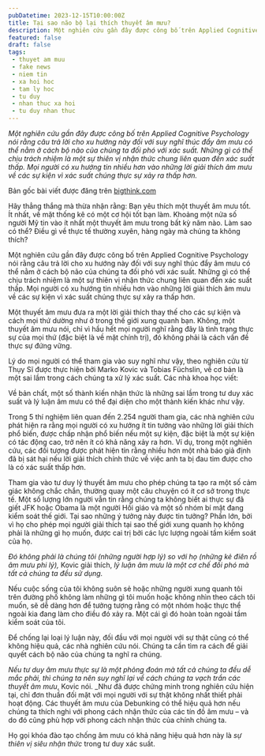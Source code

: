 ```yaml
---
pubDatetime: 2023-12-15T10:00:00Z
title: Tại sao não bộ lại thích thuyết âm mưu?
description: Một nghiên cứu gần đây được công bố trên Applied Cognitive Psychology nói rằng câu trả lời cho xu hướng này đối với suy nghĩ thúc đẩy âm mưu có thể nằm ở cách bộ não của chúng ta đối phó với xác suất.
featured: false
draft: false
tags:
 - thuyet am muu
 - fake news
 - niem tin
 - xa hoi hoc
 - tam ly hoc
 - tu duy
 - nhan thuc xa hoi
 - tu duy nhan thuc
---
```


_Một nghiên cứu gần đây được công bố trên Applied Cognitive Psychology nói rằng câu trả lời cho xu hướng này đối với suy nghĩ thúc đẩy âm mưu có thể nằm ở cách bộ não của chúng ta đối phó với xác suất. Những gì có thể chịu trách nhiệm là một sự thiên vị nhận thức chung liên quan đến xác suất thấp. Mọi người có xu hướng tin nhiều hơn vào những lời giải thích âm mưu về các sự kiện vì xác suất chúng thực sự xảy ra thấp hơn._

Bản gốc bài viết được đăng trên [bigthink.com](https://bigthink.com/)

Hãy thẳng thắng mà thừa nhận rằng: Bạn yêu thích một thuyết âm mưu tốt. Ít nhất, về mặt thống kê có một cơ hội tốt bạn làm. Khoảng một nửa số người Mỹ tin vào ít nhất một thuyết âm mưu trong bất kỳ năm nào. Làm sao có thể? Điều gì về thực tế thường xuyên, hàng ngày mà chúng ta không thích?

Một nghiên cứu gần đây được công bố trên Applied Cognitive Psychology nói rằng câu trả lời cho xu hướng này đối với suy nghĩ thúc đẩy âm mưu có thể nằm ở cách bộ não của chúng ta đối phó với xác suất. Những gì có thể chịu trách nhiệm là một sự thiên vị nhận thức chung liên quan đến xác suất thấp. Mọi người có xu hướng tin nhiều hơn vào những lời giải thích âm mưu về các sự kiện vì xác suất chúng thực sự xảy ra thấp hơn.

Một thuyết âm mưu đưa ra một lời giải thích thay thế cho các sự kiện và cách mọi thứ dường như ở trong thế giới xung quanh bạn. Không, một thuyết âm mưu nói, chỉ vì hầu hết mọi người nghĩ rằng đây là tình trạng thực sự của mọi thứ (đặc biệt là về mặt chính trị), đó không phải là cách vấn đề thực sự đứng vững.

Lý do mọi người có thể tham gia vào suy nghĩ như vậy, theo nghiên cứu từ Thụy Sĩ được thực hiện bởi Marko Kovic và Tobias Füchslin, về cơ bản là một sai lầm trong cách chúng ta xử lý xác suất. Các nhà khoa học viết:

Về bản chất, một số thành kiến nhận thức là những sai lầm trong tư duy xác suất và lý luận âm mưu có thể đại diện cho một thành kiến khác như vậy.

Trong 5 thí nghiệm liên quan đến 2.254 người tham gia, các nhà nghiên cứu phát hiện ra rằng mọi người có xu hướng ít tin tưởng vào những lời giải thích phổ biến, được chấp nhận phổ biến nếu một sự kiện, đặc biệt là một sự kiện có tác động cao, trở nên ít có khả năng xảy ra hơn. Ví dụ, trong một nghiên cứu, các đối tượng được phát hiện tin rằng nhiều hơn một nhà báo giả định đã bị sát hại nếu lời giải thích chính thức về việc anh ta bị đau tim được cho là có xác suất thấp hơn.

Tham gia vào tư duy lý thuyết âm mưu cho phép chúng ta tạo ra một số cảm giác không chắc chắn, thường quay một câu chuyện có ít cơ sở trong thực tế. Một số lượng lớn người vẫn tin rằng chúng ta không biết ai thực sự đã giết JFK hoặc Obama là một người Hồi giáo và một số nhóm bí mật đang kiểm soát thế giới. Tại sao những ý tưởng này được tin tưởng? Phần lớn, bởi vì họ cho phép mọi người giải thích tại sao thế giới xung quanh họ không phải là những gì họ muốn, được cai trị bởi các lực lượng ngoài tầm kiểm soát của họ.

_Đó không phải là chúng tôi (những người hợp lý) so với họ (những kẻ điên rồ âm mưu phi lý),_ Kovic giải thích, _lý luận âm mưu là một cơ chế đối phó mà tất cả chúng ta đều sử dụng._

Nếu cuộc sống của tôi không suôn sẻ hoặc những người xung quanh tôi trên đường phố không làm những gì tôi muốn hoặc không nhìn theo cách tôi muốn, sẽ dễ dàng hơn để tưởng tượng rằng có một nhóm hoặc thực thể ngoài kia đang làm cho điều đó xảy ra. Một cái gì đó hoàn toàn ngoài tầm kiểm soát của tôi.

Để chống lại loại lý luận này, đối đầu với mọi người với sự thật cũng có thể không hiệu quả, các nhà nghiên cứu nói. Chúng ta cần tìm ra cách để giải quyết cách bộ não của chúng ta nghĩ ra chúng.

_Nếu tư duy âm mưu thực sự là một phỏng đoán mà tất cả chúng ta đều dễ mắc phải, thì chúng ta nên suy nghĩ lại về cách chúng ta vạch trần các thuyết âm mưu_, Kovic nói. _Như đã được chứng minh trong nghiên cứu hiện tại, chỉ đơn thuần đối mặt với mọi người với sự thật không nhất thiết phải hoạt động. Các thuyết âm mưu của Debunking có thể hiệu quả hơn nếu chúng ta thích nghi với phong cách nhận thức của các tín đồ âm mưu – và do đó cũng phù hợp với phong cách nhận thức của chính chúng ta.

Họ gọi khóa đào tạo chống âm mưu có khả năng hiệu quả hơn này là _sự thiên vị siêu nhận thức_ trong tư duy xác suất.